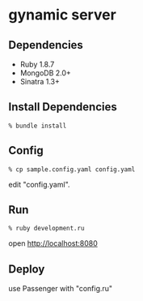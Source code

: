 gynamic server
==============

Dependencies
------------

* Ruby 1.8.7
* MongoDB 2.0+
* Sinatra 1.3+

Install Dependencies
--------------------

    % bundle install


Config
------

    % cp sample.config.yaml config.yaml

edit "config.yaml".


Run
---

    % ruby development.ru

open [http://localhost:8080](http://localhost:8080)


Deploy
------
use Passenger with "config.ru"
